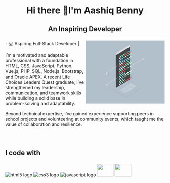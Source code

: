 <h1 align="center">Hi there 👋I'm Aashiq Benny</h1>

###

<h2 align="center">An Inspiring Developer</h2>

###

<img align="right" height="200" width="250" src="Comp Gif.gif"  />

###

<p align="left">-
  💻 Aspiring Full-Stack Developer | 

I’m a motivated and adaptable professional with a foundation in HTML, CSS, JavaScript, Python, Vue.js, PHP, SQL, Node.js, Bootstrap, and Oracle APEX. A recent Life Choices Leaders Quest graduate, I’ve strengthened my leadership, communication, and teamwork skills while building a solid base in problem-solving and adaptability.

Beyond technical expertise, I’ve gained experience supporting peers in school projects and volunteering at community events, which taught me the value of collaboration and resilience.


###

<br clear="both">

<h2 align="left">I code with</h2>

###

<div align="left">
  <img src="https://cdn.jsdelivr.net/gh/devicons/devicon/icons/html5/html5-original.svg" height="40" width="52" alt="html5 logo"  />
  <img src="https://cdn.jsdelivr.net/gh/devicons/devicon/icons/css3/css3-original.svg" height="40" width="52" alt="css3 logo"  />
  <img src="https://cdn.jsdelivr.net/gh/devicons/devicon/icons/javascript/javascript-original.svg" height="40" width="52" alt="javascript logo"  />
  <img src="https://cdn.jsdelivr.net/gh/devicons/devicon/icons/bootstrap/bootstrap-original.svg" height="40" width="52 alt="bootstrap logo"  />
  <img src="https://cdn.jsdelivr.net/gh/devicons/devicon@latest/icons/mysql/mysql-original.svg"  height="40"  width="52 />
  <img src="https://cdn.jsdelivr.net/gh/devicons/devicon@latest/icons/python/python-original.svg" height="40"  width="52/>
  <img src="https://cdn.jsdelivr.net/gh/devicons/devicon@latest/icons/php/php-original.svg"  height="40"  width="52/>
          

 
  
  
</div>

###

<div align="center">
  
</div>

###

<br clear="both">


###
